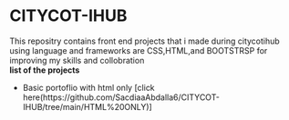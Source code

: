 # CITYCOT-IHUB
This repositry contains front end projects that i made during citycotihub using language and frameworks are CSS,HTML,and BOOTSTRSP for improving my skills and collobration
<br>
**list of the projects**
<ul>
  <li>Basic portoflio with html only [click here(https://github.com/SacdiaaAbdalla6/CITYCOT-IHUB/tree/main/HTML%20ONLY)]</li>
</ul>


 

 
